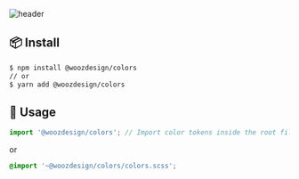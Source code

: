 ![header](https://capsule-render.vercel.app/api?type=rect&color=000&fontColor=fff&height=148&section=header&text=Wooz%20Design%20Colors&fontSize=52)

## 📦 Install

```bash
$ npm install @woozdesign/colors
// or
$ yarn add @woozdesign/colors
```

## 🔨 Usage

```jsx
import '@woozdesign/colors'; // Import color tokens inside the root file
```

or

```scss
@import '~@woozdesign/colors/colors.scss';
```
